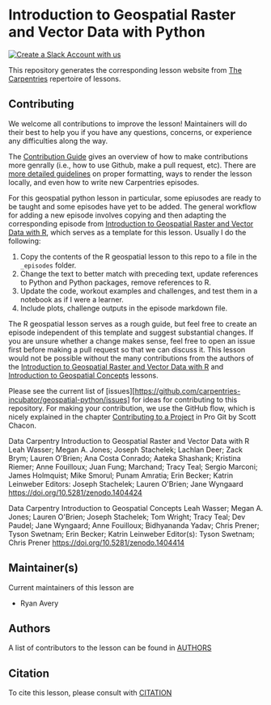 # Introduction to Geospatial Raster and Vector Data with Python

[![Create a Slack Account with us](https://img.shields.io/badge/Create_Slack_Account-The_Carpentries-071159.svg)](https://swc-slack-invite.herokuapp.com/)

This repository generates the corresponding lesson website from [The Carpentries](https://carpentries.org/) repertoire of lessons. 

## Contributing

We welcome all contributions to improve the lesson! Maintainers will do their best to help you if you have any
questions, concerns, or experience any difficulties along the way.

The [Contribution Guide](CONTRIBUTING.md) gives an overview of how to make contributions more genrally (i.e., how to use Github, make a pull request, etc).
There are [more detailed guidelines][lesson-example] on proper formatting, ways to render the lesson locally, and even
how to write new Carpentries episodes.

For this geospatial python lesson in particular, some epiusodes are ready to be taught and some episodes have yet to be added. The general workflow for adding a new episode involves copying and then adapting the corresponding episode from [Introduction to Geospatial Raster and Vector Data with R](https://github.com/datacarpentry/r-raster-vector-geospatial), which serves as a template for this lesson. Usually I do the following:
1. Copy the contents of the R geospatial lesson to this repo to a file in the `_episodes` folder.
2. Change the text to better match with preceding text, update references to Python and Python packages, remove references to R.
3. Update the code, workout examples and challenges, and test them in a notebook as if I were a learner.
4. Include plots, challenge outputs in the episode markdown file.

The R geospatial lesson serves as a rough guide, but feel free to create an episode independent of this template and suggest substantial changes. If you are unsure whether a change makes sense, feel free to open an issue first before making a pull request so that we can discuss it. This lesson would not be possible without the many contributions from the authors of the [Introduction to Geospatial Raster and Vector Data with R](https://github.com/datacarpentry/r-raster-vector-geospatial) and [Introduction to Geospatial Concepts](https://github.com/datacarpentry/organization-geospatial) lessons.

Please see the current list of [issues][https://github.com/carpentries-incubator/geospatial-python/issues] for ideas for contributing to this
repository. For making your contribution, we use the GitHub flow, which is
nicely explained in the chapter [Contributing to a Project](http://git-scm.com/book/en/v2/GitHub-Contributing-to-a-Project) in Pro Git
by Scott Chacon.

Data Carpentry Introduction to Geospatial Raster and Vector Data with R
Leah Wasser; Megan A. Jones; Joseph Stachelek; Lachlan Deer; Zack Brym; Lauren O'Brien; Ana Costa Conrado; Aateka Shashank; Kristina Riemer; Anne Fouilloux; Juan Fung; Marchand; Tracy Teal; Sergio Marconi; James Holmquist; Mike Smorul; Punam Amratia; Erin Becker; Katrin Leinweber
Editors: Joseph Stachelek; Lauren O'Brien; Jane Wyngaard
https://doi.org/10.5281/zenodo.1404424

 
Data Carpentry Introduction to Geospatial Concepts
Leah Wasser; Megan A. Jones; Lauren O'Brien; Joseph Stachelek; Tom Wright; Tracy Teal; Dev Paudel; Jane Wyngaard; Anne Fouilloux; Bidhyananda Yadav; Chris Prener; Tyson Swetnam; Erin Becker; Katrin Leinweber
Editor(s): Tyson Swetnam; Chris Prener
https://doi.org/10.5281/zenodo.1404414

## Maintainer(s)

Current maintainers of this lesson are 

* Ryan Avery


## Authors

A list of contributors to the lesson can be found in [AUTHORS](AUTHORS)

## Citation

To cite this lesson, please consult with [CITATION](CITATION)

[lesson-example]: https://carpentries.github.io/lesson-example
